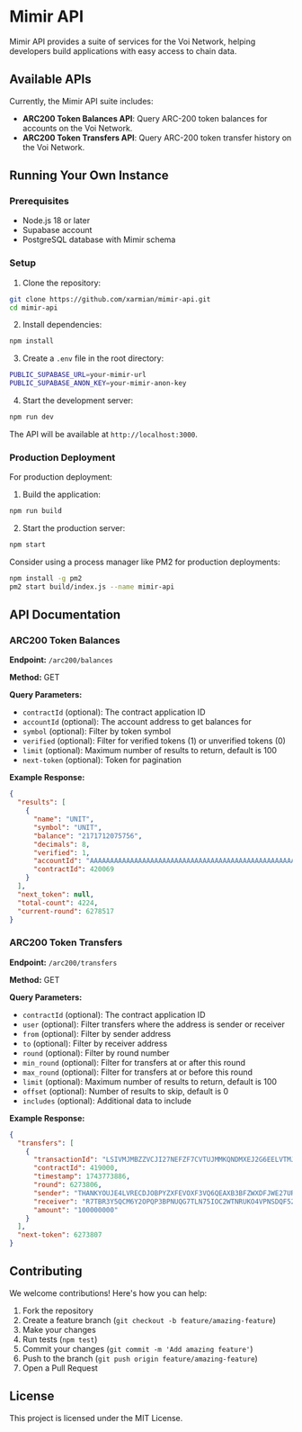 # Mimir API

Mimir API provides a suite of services for the Voi Network, helping developers build applications with easy access to chain data.

## Available APIs

Currently, the Mimir API suite includes:

- **ARC200 Token Balances API**: Query ARC-200 token balances for accounts on the Voi Network.
- **ARC200 Token Transfers API**: Query ARC-200 token transfer history on the Voi Network.

## Running Your Own Instance

### Prerequisites

- Node.js 18 or later
- Supabase account
- PostgreSQL database with Mimir schema

### Setup

1. Clone the repository:
```bash
git clone https://github.com/xarmian/mimir-api.git
cd mimir-api
```

2. Install dependencies:
```bash
npm install
```

3. Create a `.env` file in the root directory:
```bash
PUBLIC_SUPABASE_URL=your-mimir-url
PUBLIC_SUPABASE_ANON_KEY=your-mimir-anon-key
```

4. Start the development server:
```bash
npm run dev
```

The API will be available at `http://localhost:3000`.

### Production Deployment

For production deployment:

1. Build the application:
```bash
npm run build
```

2. Start the production server:
```bash
npm start
```

Consider using a process manager like PM2 for production deployments:
```bash
npm install -g pm2
pm2 start build/index.js --name mimir-api
```

## API Documentation

### ARC200 Token Balances

**Endpoint:** `/arc200/balances`

**Method:** GET

**Query Parameters:**

- `contractId` (optional): The contract application ID
- `accountId` (optional): The account address to get balances for
- `symbol` (optional): Filter by token symbol
- `verified` (optional): Filter for verified tokens (1) or unverified tokens (0)
- `limit` (optional): Maximum number of results to return, default is 100
- `next-token` (optional): Token for pagination

**Example Response:**

```json
{
  "results": [
    {
      "name": "UNIT",
      "symbol": "UNIT",
      "balance": "2171712075756",
      "decimals": 8,
      "verified": 1,
      "accountId": "AAAAAAAAAAAAAAAAAAAAAAAAAAAAAAAAAAAAAAAAAAAAAAAAAAAAAAAAAA",
      "contractId": 420069
    }
  ],
  "next_token": null,
  "total-count": 4224,
  "current-round": 6278517
}
```

### ARC200 Token Transfers

**Endpoint:** `/arc200/transfers`

**Method:** GET

**Query Parameters:**

- `contractId` (optional): The contract application ID
- `user` (optional): Filter transfers where the address is sender or receiver
- `from` (optional): Filter by sender address
- `to` (optional): Filter by receiver address
- `round` (optional): Filter by round number
- `min_round` (optional): Filter for transfers at or after this round
- `max_round` (optional): Filter for transfers at or before this round
- `limit` (optional): Maximum number of results to return, default is 100
- `offset` (optional): Number of results to skip, default is 0
- `includes` (optional): Additional data to include

**Example Response:**

```json
{
  "transfers": [
    {
      "transactionId": "LSIVMJMBZZVCJI27NEFZF7CVTUJMMKQNDMXEJ2G6EELVTMJBJHWA",
      "contractId": 419000,
      "timestamp": 1743773886,
      "round": 6273806,
      "sender": "THANKYOUJE4LVRECDJOBPYZXFEVOXF3VQ6QEAXB3BFZWXDFJWE27URFZ3Q",
      "receiver": "R7TBR3Y5QCM6Y2OPQP3BPNUQG7TLN75IOC2WTNRUKO4VPNSDQF52MZB4ZE",
      "amount": "100000000"
    }
  ],
  "next-token": 6273807
}
```

## Contributing

We welcome contributions! Here's how you can help:

1. Fork the repository
2. Create a feature branch (`git checkout -b feature/amazing-feature`)
3. Make your changes
4. Run tests (`npm test`)
5. Commit your changes (`git commit -m 'Add amazing feature'`)
6. Push to the branch (`git push origin feature/amazing-feature`)
7. Open a Pull Request

## License

This project is licensed under the MIT License.
